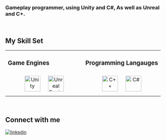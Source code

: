 ### Gameplay programmer, using Unity and C#, As well as Unreal and C+.

<br/>  

## My Skill Set  
<table>
  <tr><td valign="top" width="50%">

### Game Engines  
<div align="center">  
<a href="https://unity.com/" target="_blank"><img style="margin: 10px" src="https://profilinator.rishav.dev/skills-assets/unity.png" alt="Unity" height="50" /></a> 
<a href="unrealengine.com/en-US" target="_blank"><img style="margin: 10px" src="https://www.citypng.com/public/uploads/preview/unreal-engine-black-logo-icon-png-11662377829101oyo5bif.png" alt="Unreal Engine" height="50" /></a> 
</div>

</td><td valign="top" width="50%">

### Programming Langauges  
<div align="center">  
<a href="https://www.cplusplus.com/" target="_blank"><img style="margin: 10px" src="https://profilinator.rishav.dev/skills-assets/cplusplus-original.svg" alt="C++" height="50" /></a>  
<a href="https://docs.microsoft.com/en-us/dotnet/csharp/" target="_blank"><img style="margin: 10px" src="https://profilinator.rishav.dev/skills-assets/csharp-original.svg" alt="C#" height="50" /></a>  
</div>


</table>  
<br/>  



## Connect with me  
<a href="https://www.linkedin.com/in/mohamed-nour-b44955176/" target="_blank">
<img src=https://img.shields.io/badge/linkedin-%231E77B5.svg?&style=for-the-badge&logo=linkedin&logoColor=white alt=linkedin style="margin-bottom: 5px;" />
</a>  
  

<br/>  





